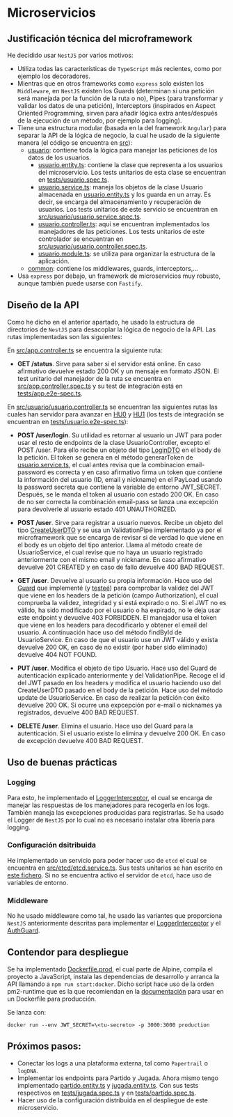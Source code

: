 # Microservicios
## Justificación técnica del microframework

He decidido usar `NestJS` por varios motivos:
- Utiliza todas las características de `TypeScript` más recientes, como por ejemplo los decoradores.
- Mientras que en otros frameworks como `express` solo existen los `Middleware`, en `NestJS` existen los Guards (determinan si una petición será manejada por la función de la ruta o no), Pipes (para transformar y validar los datos de una petición), Interceptors (inspirados en Aspect Oriented Programming, sirven para añadir lógica extra antes/después de la ejecución de un método, por ejemplo para logging).
- Tiene una estructura modular (basada en la del framework `Angular`) para separar la API de la lógica de negocio, la cual he usado de la siguiente manera (el código se encuentra en [src](https://github.com/ManuelJNunez/footStats/tree/master/src)):
  - [usuario](https://github.com/ManuelJNunez/footStats/tree/master/src/usuario): contiene toda la lógica para manejar las peticiones de los datos de los usuarios.
    - [usuario.entity.ts](https://github.com/ManuelJNunez/footStats/tree/master/src/usuario/usuario.entity.ts): contiene la clase que representa a los usuarios del microservicio. Los tests unitarios de esta clase se encuentran en [tests/usuario.spec.ts](https://github.com/ManuelJNunez/footStats/blob/master/tests/usuario.spec.ts).
    - [usuario.service.ts](https://github.com/ManuelJNunez/footStats/tree/master/src/usuario/usuario.service.ts): maneja los objetos de la clase Usuario almacenada en [usuario.entity.ts](https://github.com/ManuelJNunez/footStats/tree/master/src/usuario/usuario.entity.ts) y los guarda en un array. Es decir, se encarga del almacenamiento y recuperación de usuarios. Los tests unitarios de este servicio se encuentran en [src/usuario/usuario.service.spec.ts](https://github.com/ManuelJNunez/footStats/tree/master/src/usuario/usuario.service.spec.ts).
    - [usuario.controller.ts](https://github.com/ManuelJNunez/footStats/tree/master/src/usuario/usuario.controller.ts): aquí se encuentran implementados los manejadores de las peticiones. Los tests unitarios de este controlador se encuentran en [src/usuario/usuario.controller.spec.ts](https://github.com/ManuelJNunez/footStats/tree/master/src/usuario/usuario.controller.spec.ts).
    - [usuario.module.ts](https://github.com/ManuelJNunez/footStats/tree/master/src/usuario/usuario.module.ts): se utiliza para organizar la estructura de la aplicación.
  - [common](https://github.com/ManuelJNunez/footStats/tree/master/src/common): contiene los middlewares, guards, interceptors,...
- Usa `express` por debajo, un framework de microservicios muy robusto, aunque también puede usarse con `Fastify`.

## Diseño de la API

Como he dicho en el anterior apartado, he usado la estructura de directorios de `NestJS` para desacoplar la lógica de negocio de la API. Las rutas implementadas son las siguientes:

En [src/app.controller.ts](https://github.com/ManuelJNunez/footStats/blob/master/src/app.controller.ts) se encuentra la siguiente ruta:
- **GET /status**. Sirve para saber si el servidor está online. En caso afirmativo devuelve estado 200 OK y un mensaje en formato JSON. El test unitario del manejador de la ruta se encuentra en [src/app.controller.spec.ts](https://github.com/ManuelJNunez/footStats/blob/master/src/app.controller.spec.ts) y su test de integración está en [tests/app.e2e-spec.ts](https://github.com/ManuelJNunez/footStats/blob/master/tests/app.e2e-spec.ts).

En [src/usuario/usuario.controller.ts](https://github.com/ManuelJNunez/footStats/blob/master/src/usuario/usuario.controller.ts) se encuentran las siguientes rutas las cuales han servidor para avanzar en [HU0](https://github.com/ManuelJNunez/footStats/issues/3) y [HU1](https://github.com/ManuelJNunez/footStats/issues/4) (los tests de integración se encuentran en [tests/usuario.e2e-spec.ts](https://github.com/ManuelJNunez/footStats/blob/master/tests/usuario.e2e-spec.ts)):
- **POST /user/login**. Su utilidad es retornar al usuario un JWT para poder usar el resto de endpoints de la clase UsuarioController, excepto el POST /user. Para ello recibe un objeto del tipo [LoginDTO](https://github.com/ManuelJNunez/footStats/blob/master/src/usuario/dto/login.dto.ts) en el body de la petición. El token se genera en el método generarToken de [usuario.service.ts](https://github.com/ManuelJNunez/footStats/blob/master/src/usuario/usuario.service.ts), el cual antes revisa que la combinacion email-password es correcta y en caso afirmativo firma un token que contiene la información del usuario (ID, email y nickname) en el PayLoad usando la password secreta que contiene la variable de entorno JWT_SECRET. Después, se le manda el token al usuario con estado 200 OK. En caso de no ser correcta la combinación email-pass se lanza una excepción para devolverle al usuario estado 401 UNAUTHORIZED.

- **POST /user**. Sirve para registrar a usuario nuevos. Recibe un objeto del tipo [CreateUserDTO](https://github.com/ManuelJNunez/footStats/blob/master/src/usuario/dto/create-user.dto.ts) y se usa un ValidationPipe implementado ya por el microframework que se encarga de revisar si de verdad lo que viene en el body es un objeto del tipo anterior. Llama al método create de UsuarioService, el cual revise que no haya un usuario registrado anteriormente con el mismo email y nickname. En caso afirmativo devuelve 201 CREATED y en caso de fallo devuelve 400 BAD REQUEST.

- **GET /user**. Devuelve al usuario su propia información. Hace uso del [Guard](https://github.com/ManuelJNunez/footStats/blob/master/src/common/guards/auth.guard.ts) que implementé (y [testeé](https://github.com/ManuelJNunez/footStats/blob/master/src/common/guards/auth.guard.spec.ts)) para comprobar la validez del JWT que viene en los headers de la petición (campo Authorization), el cual comprueba la validez, integridad y si está expirado o no. Si el JWT no es válido, ha sido modificado por el usuario o ha expirado, no le deja usar este endpoint y devuelve 403 FORBIDDEN. El manejador usa el token que viene en los headers para decodificarlo y obtener el email del usuario. A continuación hace uso del método findById de UsuarioService. En caso de que el usuario use un JWT válido y exista devuelve 200 OK, en caso de no existir (por haber sido eliminado) devuelve 404 NOT FOUND.

- **PUT /user**. Modifica el objeto de tipo Usuario. Hace uso del Guard de autenticación explicado anteriormente y del ValidationPipe. Recoge el id del JWT pasado en los headers y modifica el usuario haciendo uso del CreateUserDTO pasado en el body de la petición. Hace uso del método update de UsuarioService. En caso de realizar la petición con éxito devuelve 200 OK. Si ocurre una expcepción por e-mail o nicknames ya registrados, devuelve 400 BAD REQUEST.

- **DELETE /user**. Elimina el usuario. Hace uso del Guard para la autenticación. Si el usuario existe lo elimina y devuelve 200 OK. En caso de excepción devuelve 400 BAD REQUEST.

## Uso de buenas prácticas
### Logging

Para esto, he implementado el [LoggerInterceptor](https://github.com/ManuelJNunez/footStats/blob/master/src/common/interceptors/logger.interceptor.ts), el cual se encarga de manejar las respuestas de los manejadores para recogerla en los logs. También maneja las excepciones producidas para registrarlas. Se ha usado el Logger de `NestJS` por lo cual no es necesario instalar otra librería para logging.

### Configuración dsitribuida

He implementado un servicio para poder hacer uso de `etcd` el cual se encuentra en [src/etcd/etcd.service.ts](https://github.com/ManuelJNunez/footStats/blob/master/src/etcd/etcd.service.ts). Sus tests unitarios se han escrito en [este fichero](https://github.com/ManuelJNunez/footStats/blob/master/src/etcd/etcd.service.spec.ts). Si no se encuentra activo el servidor de `etcd`, hace uso de variables de entorno.

### Middleware

No he usado middleware como tal, he usado las variantes que proporciona `NestJS` anteriormente descritas para implementar el [LoggerInterceptor](https://github.com/ManuelJNunez/footStats/blob/master/src/common/interceptors/logger.interceptor.ts) y el [AuthGuard](https://github.com/ManuelJNunez/footStats/blob/master/src/common/guards/auth.guard.ts).

## Contendor para despliegue

Se ha implementado [Dockerfile.prod](https://github.com/ManuelJNunez/footStats/blob/master/Dockerfile.prod), el cual parte de Alpine, compila el proyecto a JavaScript, instala las dependencias de desarrollo y arranca la API llamando a `npm run start:docker`. Dicho script hace uso de la orden pm2-runtime que es la que recomiendan en la [documentación](https://pm2.keymetrics.io/docs/usage/docker-pm2-nodejs/) para usar en un Dockerfile para producción.

Se lanza con:

    docker run --env JWT_SECRET=\<tu-secreto> -p 3000:3000 production 

## Próximos pasos:

- Conectar los logs a una plataforma externa, tal como `Papertrail` o `logDNA`.
- Implementar los endpoints para Partido y Jugada. Ahora mismo tengo implementado [partido.entity.ts](https://github.com/ManuelJNunez/footStats/blob/master/src/partido/partido.entity.ts) y [jugada.entity.ts](https://github.com/ManuelJNunez/footStats/blob/master/src/jugada/jugada.entity.ts). Con sus tests respectivos en [tests/jugada.spec.ts](https://github.com/ManuelJNunez/footStats/blob/master/tests/jugada.spec.ts) y en [tests/partido.spec.ts](https://github.com/ManuelJNunez/footStats/blob/master/tests/partido.spec.ts).
- Hacer uso de la configuración distribuida en el despliegue de este microservicio.
